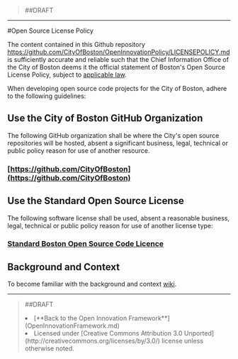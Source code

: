 >##DRAFT
---

#Open Source License Policy

The content contained in this Github repository https://github.com/CityOfBoston/OpenInnovationPolicy/LICENSEPOLICY.md is sufficiently accurate and reliable such that the Chief Information Office of the City of Boston deems it the official statement of Boston's Open Source License Policy, subject to [applicable law](https://github.com/CityOfBoston/OpenInnovationPolicy#relationship-to-other-laws).

When developing open source code projects for the City of Boston, adhere to the following guidelines:

## Use the City of Boston GitHub Organization

The following GitHub organization shall be where the City's open source repositories will be hosted, absent a significant business, legal, technical or public policy reason for use of another resource.

### [https://github.com/CityOfBoston](https://github.com/CityOfBoston)

## Use the Standard Open Source License
The following software license shall be used, absent a reasonable business, legal, technical or public policy reason for use of another license type:

### [Standard Boston Open Source Code Licence](LICENSE.md)

## Background and Context

To become familiar with the background and context [wiki](https://github.com/CityOfBoston/OpenInnovationPolicy/wiki/License-Policy-_-Background).

---
>##DRAFT
> <li>[**Back to the Open Innovation Framework**](OpenInnovationFramework.md)  
> <LI> Licensed under [Creative Commons Attribution 3.0 Unported](http://creativecommons.org/licenses/by/3.0/) license unless otherwise noted.

